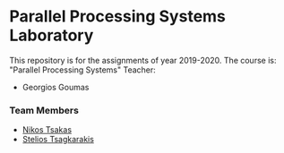 # Parallel Processing Systems Laboratory

This repository is for the assignments of year 2019-2020.
The course is: "Parallel Processing Systems"
Teacher:
- Georgios Goumas
 
### Team Members
- [Nikos Tsakas](https://github.com/ZeptrodOglyvox)
- [Stelios Tsagkarakis](https://github.com/steliostss)
